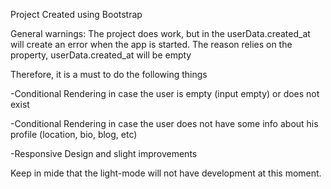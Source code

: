 Project Created using Bootstrap

General warnings:
The project does work, but in the userData.created_at will create an error when the app is started. The reason relies on the property, userData.created_at will be empty

Therefore, it is a must to do the following things

-Conditional Rendering in case the user is empty (input empty) or does not exist

-Conditional Rendering in case the user does not have some info about his profile (location, bio, blog, etc)

-Responsive Design and slight improvements

Keep in mide that the light-mode will not have development at this moment.

